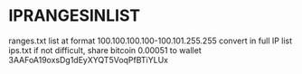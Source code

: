 # IPRANGESINLIST
ranges.txt list at format 100.100.100.100-100.101.255.255 convert in full IP list ips.txt
if not difficult, share bitcoin 0.00051 to wallet 3AAFoA19oxsDg1dEyXYQT5VoqPfBTiYLUx
